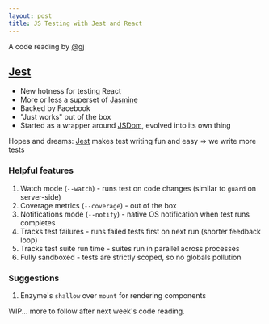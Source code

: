 ```yaml
---
layout: post
title: JS Testing with Jest and React
---
```


A code reading by [@gj](https://github.com/gj)

## [Jest](https://facebook.github.io/jest/)

- New hotness for testing React
- More or less a superset of [Jasmine](https://jasmine.github.io/)
- Backed by Facebook
- "Just works" out of the box
- Started as a wrapper around [JSDom](https://github.com/jsdom/jsdom), evolved into its own thing

Hopes and dreams: [Jest](https://facebook.github.io/jest/) makes test writing fun and easy => we write more tests

### Helpful features

1. Watch mode (`--watch`) - runs test on code changes (similar to `guard` on server-side)
2. Coverage metrics (`--coverage`) - out of the box
3. Notifications mode (`--notify`) - native OS notification when test runs completes
4. Tracks test failures - runs failed tests first on next run (shorter feedback loop)
5. Tracks test suite run time - suites run in parallel across processes
6. Fully sandboxed - tests are strictly scoped, so no globals pollution

### Suggestions

1. Enzyme's `shallow` over `mount` for rendering components


WIP... more to follow after next week's code reading.
